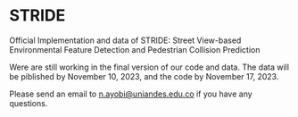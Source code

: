 # STRIDE
Official Implementation and data of STRIDE: Street View-based Environmental Feature Detection and Pedestrian Collision Prediction

Were are still working in the final version of our code and data. The data will be piblished by November 10, 2023, and the code by November 17, 2023.

Please send an email to n.ayobi@uniandes.edu.co if you have any questions.
